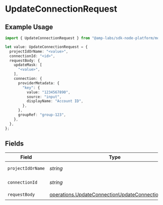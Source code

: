 # UpdateConnectionRequest

## Example Usage

```typescript
import { UpdateConnectionRequest } from "@amp-labs/sdk-node-platform/models/operations";

let value: UpdateConnectionRequest = {
  projectIdOrName: "<value>",
  connectionId: "<id>",
  requestBody: {
    updateMask: [
      "<value>",
    ],
    connection: {
      providerMetadata: {
        "key": {
          value: "1234567890",
          source: "input",
          displayName: "Account ID",
        },
      },
      groupRef: "group-123",
    },
  },
};
```

## Fields

| Field                                                                                                                    | Type                                                                                                                     | Required                                                                                                                 | Description                                                                                                              |
| ------------------------------------------------------------------------------------------------------------------------ | ------------------------------------------------------------------------------------------------------------------------ | ------------------------------------------------------------------------------------------------------------------------ | ------------------------------------------------------------------------------------------------------------------------ |
| `projectIdOrName`                                                                                                        | *string*                                                                                                                 | :heavy_check_mark:                                                                                                       | Project ID or Name.                                                                                                      |
| `connectionId`                                                                                                           | *string*                                                                                                                 | :heavy_check_mark:                                                                                                       | Connection ID.                                                                                                           |
| `requestBody`                                                                                                            | [operations.UpdateConnectionUpdateConnectionRequest](../../models/operations/updateconnectionupdateconnectionrequest.md) | :heavy_check_mark:                                                                                                       | N/A                                                                                                                      |
